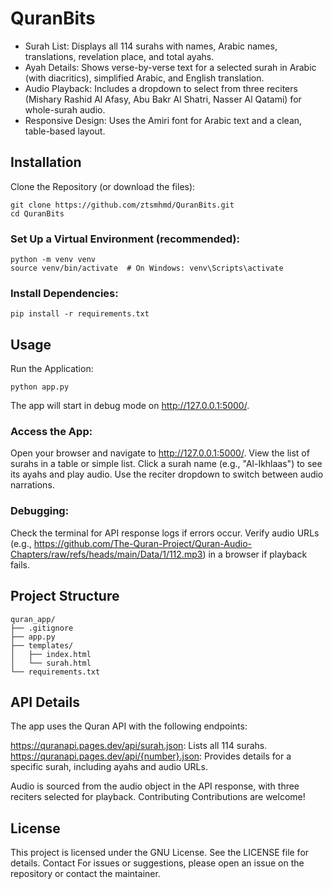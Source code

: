 # QuranBits

- Surah List: Displays all 114 surahs with names, Arabic names, translations, revelation place, and total ayahs.
- Ayah Details: Shows verse-by-verse text for a selected surah in Arabic (with diacritics), simplified Arabic, and English translation.
- Audio Playback: Includes a dropdown to select from three reciters (Mishary Rashid Al Afasy, Abu Bakr Al Shatri, Nasser Al Qatami) for whole-surah audio.
- Responsive Design: Uses the Amiri font for Arabic text and a clean, table-based layout.

## Installation

Clone the Repository (or download the files):
```
git clone https://github.com/ztsmhmd/QuranBits.git
cd QuranBits
```

### Set Up a Virtual Environment (recommended):
```
python -m venv venv
source venv/bin/activate  # On Windows: venv\Scripts\activate
```
### Install Dependencies:
```
pip install -r requirements.txt
```


## Usage

Run the Application:
```
python app.py
```

The app will start in debug mode on http://127.0.0.1:5000/.

### Access the App:

Open your browser and navigate to http://127.0.0.1:5000/.
View the list of surahs in a table or simple list.
Click a surah name (e.g., "Al-Ikhlaas") to see its ayahs and play audio.
Use the reciter dropdown to switch between audio narrations.


### Debugging:

Check the terminal for API response logs if errors occur.
Verify audio URLs (e.g., https://github.com/The-Quran-Project/Quran-Audio-Chapters/raw/refs/heads/main/Data/1/112.mp3) in a browser if playback fails.



## Project Structure

```
quran_app/
├── .gitignore         
├── app.py              
├── templates/          
│   ├── index.html      
│   └── surah.html      
└── requirements.txt    
```

## API Details
The app uses the Quran API with the following endpoints:

https://quranapi.pages.dev/api/surah.json: Lists all 114 surahs.
https://quranapi.pages.dev/api/{number}.json: Provides details for a specific surah, including ayahs and audio URLs.

Audio is sourced from the audio object in the API response, with three reciters selected for playback.
Contributing
Contributions are welcome!

## License
This project is licensed under the GNU License. See the LICENSE file for details.
Contact
For issues or suggestions, please open an issue on the repository or contact the maintainer.
